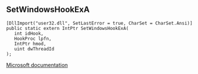 ## SetWindowsHookExA

```
[DllImport("user32.dll", SetLastError = true, CharSet = CharSet.Ansi)]
public static extern IntPtr SetWindowsHookExA(
   int idHook,
   HookProc lpfn,
   IntPtr hmod,
   uint dwThreadId
);
```

[Microsoft documentation](https://docs.microsoft.com/en-us/windows/win32/api/winuser/nf-winuser-setwindowshookexw)
